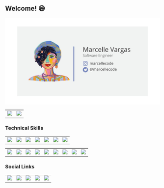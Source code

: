 ## Welcome! 😄

<img src="Marcelle Vargas banner.jpg" alt="banner github">  

<center>
  <table>
    <tr>
        <td>
          <img width="100%" src="https://github-readme-stats.vercel.app/api/top-langs/?username=marcellecode&hide=html&layout=compact&theme=default" />
        </td>
        <td>
            <img width="100%" src="https://github-readme-stats.vercel.app/api?username=marcellecode&theme=default" />
        </td>
    </tr>
  </table>
</center>

### Technical Skills
<center>
  <table>
      <tr> 
        <td> 
            <img src="https://img.shields.io/badge/HTML5-E34F26?style=for-the-badge&logo=html5&logoColor=white" /> 
        </td>
        <td> 
            <img src="https://img.shields.io/badge/CSS-239120?&style=for-the-badge&logo=css3&logoColor=white" /> 
        </td>
        <td> 
            <img src="https://img.shields.io/badge/JavaScript-F7DF1E?style=for-the-badge&logo=javascript&logoColor=white" /> 
        </td>
        <td> 
            <img src="https://img.shields.io/badge/TypeScript-007ACC?style=for-the-badge&logo=typescript&logoColor=white" /> 
        </td>
        <td> 
            <img src="https://img.shields.io/badge/Sass-CC6699?style=for-the-badge&logo=sass&logoColor=white" /> 
        </td>
        <td> 
            <img src="https://img.shields.io/badge/Python-3776AB?style=for-the-badge&logo=python&logoColor=white" /> 
        </td>
        <td>
            <img src="https://img.shields.io/badge/PHP-777BB4?style=for-the-badge&logo=php&logoColor=white" />
        </td>
      </tr>
  </table>
</center>
<center>
<table>  
    <tr> 
      <td> 
          <img src="https://img.shields.io/badge/React-20232A?style=for-the-badge&logo=react&logoColor=61DAFB" /> 
      </td>
      <td> 
          <img src="https://img.shields.io/badge/React_Native-20232A?style=for-the-badge&logo=react&logoColor=61DAFB" /> 
      </td>
      <td> 
          <img src="https://img.shields.io/badge/Vue.js-35495E?style=for-the-badge&logo=vue.js&logoColor=4FC08D" /> 
      </td>
      <td> 
          <img src="https://img.shields.io/badge/Angular-DD0031?style=for-the-badge&logo=angular&logoColor=white" /> 
      </td>
       <td> 
          <img src="https://img.shields.io/badge/Node.js-43853D?style=for-the-badge&logo=node.js&logoColor=white" /> 
      </td>
       <td> 
          <img src="https://img.shields.io/badge/Express.js-404D59?style=for-the-badge" /> 
      </td>
      <td> 
          <img src="https://img.shields.io/badge/SQLite-07405E?style=for-the-badge&logo=sqlite&logoColor=white" /> 
      </td>
      <td> 
          <img src="https://img.shields.io/badge/Heroku-430098?style=for-the-badge&logo=heroku&logoColor=white" /> 
      </td>
      <td> 
          <img src="https://img.shields.io/badge/Ionic-3880FF?style=for-the-badge&logo=ionic&logoColor=white" /> 
      </td>
    </tr>
  </table>
</center>

### Social Links
<center>
  <table>
    <tr> 
      <td> 
        <a href="https://www.instagram.com/marcellecode/">
          <img src="https://img.shields.io/badge/Instagram-E4405F?style=for-the-badge&logo=instagram&logoColor=white" /> 
        </a>
      </td>
      <td> 
        <a href="https://twitter.com/marcellecode">
          <img src="https://img.shields.io/badge/Twitter-1DA1F2?style=for-the-badge&logo=twitter&logoColor=white" /> 
        </a>
      </td>
      <td> 
        <a href="https://www.youtube.com/channel/UCvvsdJQf4h75iErfx2oHgbw">
          <img src="https://img.shields.io/badge/YouTube-FF0000?style=for-the-badge&logo=youtube&logoColor=white" /> 
        </a>
      </td>
      <td> 
        <a href="https://medium.com/@marcellecode">
          <img src="https://img.shields.io/badge/Medium-12100E?style=for-the-badge&logo=medium&logoColor=white" /> 
        </a>
      </td>
      <td> 
        <a href="https://www.linkedin.com/in/marcelle-vargas">
          <img src="https://img.shields.io/badge/LinkedIn-0077B5?style=for-the-badge&logo=linkedin&logoColor=white" /> 
        </a>
      </td>
    </tr>
  </table>
</center>

